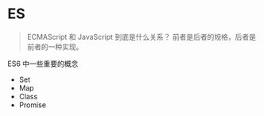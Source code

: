 <!--
 * @Author: your name
 * @Date: 2021-04-02 16:47:03
 * @LastEditTime: 2021-08-26 14:19:04
 * @LastEditors: Please set LastEditors
 * @Description: In User Settings Edit
 * @FilePath: \docsify-based-wiki\docs\ECMAScript\index.md
-->

# ES

> ECMAScript 和 JavaScript 到底是什么关系？ 前者是后者的规格，后者是前者的一种实现。

ES6 中一些重要的概念

- Set
- Map
- Class
- Promise
